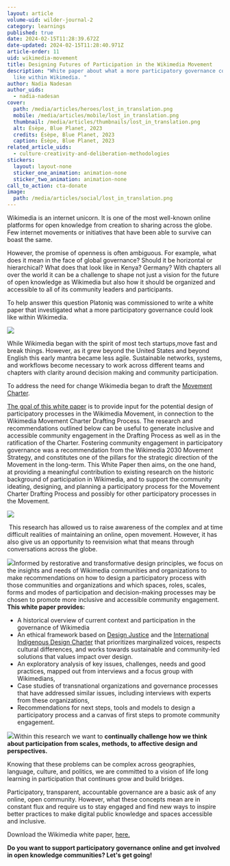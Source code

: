 ```yaml
---
layout: article
volume-uid: wilder-journal-2
category: learnings
published: true
date: 2024-02-15T11:28:39.672Z
date-updated: 2024-02-15T11:28:40.971Z
article-order: 11
uid: wikimedia-movement
title: Designing Futures of Participation in the Wikimedia Movement
description: "White paper about what a more participatory governance could look
  like within Wikimedia. "
author: Nadia Nadesan
author_uids:
  - nadia-nadesan
cover:
  path: /media/articles/heroes/lost_in_translation.png
  mobile: /media/articles/mobile/lost_in_translation.png
  thumbnail: /media/articles/thumbnails/lost_in_translation.png
  alt: Ésèpe, Blue Planet, 2023
  credits: Ésèpe, Blue Planet, 2023
  caption: Ésèpe, Blue Planet, 2023
related_article_uids:
  - culture-creativity-and-deliberation-methodologies
stickers:
  layout: layout-none
  sticker_one_animation: animation-none
  sticker_two_animation: animation-none
call_to_action: cta-donate
image:
  path: /media/articles/social/lost_in_translation.png
---
```

Wikimedia is an internet unicorn. It is one of the most well-known online platforms for open knowledge from creation to sharing across the globe. Few internet movements or initiatives that have been able to survive can boast the same.  

However, the promise of openness is often ambiguous. For example, what does it mean in the face of global governance? Should it be horizontal or hierarchical? What does that look like in Kenya? Germany? With chapters all over the world it can be a challenge to shape not just a vision for the future of open knowledge as Wikimedia but also how it should be organized and accessible to all of its community leaders and participants.

To help answer this question Platoniq was commissioned to write a white paper that investigated what a more participatory governance could look like within Wikimedia. 

![](https://lh7-us.googleusercontent.com/QyUo5RJRdN87nDpo0muHxjtEVDhKEHFEs2zhXr2M7K0DUzaXOm8Q9WUiYqEVbjcOWi3UX39sDZ7Fl06HhRNj86HcHxLmyvJcokUsv4uS77nzI4sfdRe-IIRiZdWDpNQ9HWs4o4cuZbMBUxeX150S_3A)

While Wikimedia began with the spirit of most tech startups,move fast and break things. However, as it grew beyond the United States and beyond English this early mantra became less agile. Sustainable networks, systems, and workflows become necessary to work across different teams and chapters with clarity around decision making and community participation. 

To address the need for change Wikimedia began to draft the [Movement Charter](https://meta.wikimedia.org/wiki/Movement_Charter). 

[The goal of this white paper](https://upload.wikimedia.org/wikipedia/commons/9/92/Designing_the_future_of_participation_in_the_Wikimedia_Movement.pdf) is to provide input for the potential design of participatory processes in the Wikimedia Movement, in connection to the Wikimedia Movement Charter Drafting Process. The research and recommendations outlined below can be useful to generate inclusive and accessible community engagement in the Drafting Process as well as in the ratification of the Charter. Fostering community engagement in participatory governance was a recommendation from the Wikimedia 2030 Movement Strategy, and constitutes one of the pillars for the strategic direction of the Movement in the long-term. This White Paper then aims, on the one hand, at providing a meaningful contribution to existing research on the historic background of participation in Wikimedia, and to support the community ideating, designing, and planning a participatory process for the Movement Charter Drafting Process and possibly for other participatory processes in the Movement.

![](https://lh7-us.googleusercontent.com/i2vdWjBwSKSQ6FcNXRZkDL1RK1UiNHLlN8NTVy91MZnVtDtTfwGz0CHtlTcJG9KVQQDjtWbJvj1Y_SdCXe8T_hXDOFHbRiEP-wyLalQBaxm0JFQFyEX_hcASH3fqkQi5pA0AbW8_yKgpsQs3g94vaAI)

 This research has allowed us to raise awareness of the complex and at time difficult realities of maintaining an online, open movement. However, it has also give us an opportunity to reenvision what that means through conversations across the globe.

![](https://lh7-us.googleusercontent.com/4aoNYf7coGRGsUjv5HFeetkpvsG1JyRYVqA3tE3pIWQQAENJfiz3Nw4YEJvlsqBr73QRN5A1xVza-6eyuKkZowokW2aUuMqIJXvydFNWm7BHZ_YIOEP5kgolW8P7iU9oXggAaCzRUvxnLdvfCNs-Sm8)Informed by restorative and transformative design principles, we focus on the insights and needs of Wikimedia communities and organizations to make recommendations on how to design a participatory process with those communities and organizations and which spaces, roles, scales, forms and modes of participation and decision-making processes may be chosen to promote more inclusive and accessible community engagement. **This white paper provides:**

* A historical overview of current context and participation in the governance of Wikimedia
* An ethical framework based on [Design Justice](https://designjustice.org/) and the [International Indigenous Design Charter](https://www.theicod.org/resources/international-indigenous-design-charter) that prioritizes marginalized voices, respects cultural differences, and works towards sustainable and community-led solutions that values impact over design.
* An exploratory analysis of key issues, challenges, needs and good practices, mapped out from interviews and a focus group with Wikimedians,
* Case studies of transnational organizations and governance processes that have addressed similar issues, including interviews with experts from these organizations,
* Recommendations for next steps, tools and models to design a participatory process and a canvas of first steps to promote community engagement.

![](https://lh7-us.googleusercontent.com/oiavd7IVVM1bUmuG_2q1ocdryhdZaDNK4QpmZhyfzKWe8zFScRfMTwSvi9mtTiBF2vuMUoVlUN5qrgieFTXYYfQG8x8BA6HtJfH7o7S9hkWeCXYMx9uHhwshUhc3w14_LmvcC2BeY_KFWOL6mWmbA18)Within this research we want to **continually challenge how we think about participation from scales, methods, to affective design and perspectives.**

Knowing that these problems can be complex across geographies, language, culture, and politics, we are committed to a vision of life long learning in participation that continues grow and build bridges. 

Participatory, transparent, accountable governance are a basic ask of any online, open community. However, what these concepts mean are in constant flux and require us to stay engaged and find new ways to inspire better practices to make digital public knowledge and spaces accessible and inclusive. 

Download the Wikimedia white paper, [here.](https://upload.wikimedia.org/wikipedia/commons/9/92/Designing_the_future_of_participation_in_the_Wikimedia_Movement.pdf)

**Do you want to support participatory governance online and get involved in open knowledge communities? Let's get going!**
